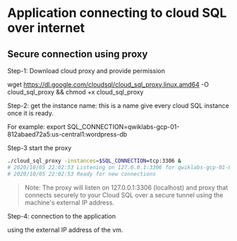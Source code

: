 # Application connecting to cloud SQL over internet

## Secure connection using proxy

Step-1: Download cloud proxy and provide permission

wget https://dl.google.com/cloudsql/cloud_sql_proxy.linux.amd64 -O cloud_sql_proxy && chmod +x cloud_sql_proxy

Step-2: get the instance name: this is a name give every cloud SQL instance once it is ready.

For example: export SQL_CONNECTION=qwiklabs-gcp-01-812abaed72a5:us-central1:wordpress-db

Step-3 start the proxy

```sh
./cloud_sql_proxy -instances=$SQL_CONNECTION=tcp:3306 &
# 2020/10/05 22:02:53 Listening on 127.0.0.1:3306 for qwiklabs-gcp-01-812abaed72a5:us-central1:wordpress-db
# 2020/10/05 22:02:53 Ready for new connections
```

> Note: The proxy will listen on 127.0.0.1:3306 (localhost) and proxy that connects securely to your Cloud SQL over a secure tunnel using the machine's external IP address.

Step-4: connection to the application

using the external IP address of the vm.
